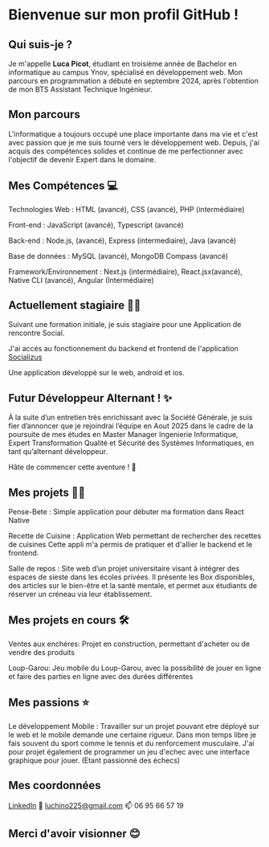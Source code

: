 # Bienvenue sur mon profil GitHub !

## Qui suis-je ?

Je m'appelle **Luca Picot**, étudiant en troisième année de Bachelor en informatique au campus Ynov, spécialisé en développement web. 
Mon parcours en programmation a débuté en septembre 2024, après l'obtention de mon BTS Assistant Technique Ingénieur.

## Mon parcours

L'informatique a toujours occupé une place importante dans ma vie et c'est avec passion que je me suis tourné vers le développement web. 
Depuis, j'ai acquis des compétences solides et continue de me perfectionner avec l'objectif de devenir Expert dans le domaine.

## Mes Compétences :computer:
 
 Technologies Web : HTML (avancé), CSS (avancé), PHP (intermédiaire)

 Front-end : JavaScript (avancé), Typescript (avancé)

 Back-end : Node.js, (avancé), Express (intermediaire), Java (avancé)

 Base de données : MySQL (avancé), MongoDB Compass (avancé)

 Framework/Environnement : Next.js (intermédiaire), React.jsx(avancé),
 Native CLI (avancé), Angular (Intermédiaire) 

 ## Actuellement stagiaire :man_technologist:

 Suivant une formation initiale, je suis stagiaire pour une Application de rencontre Social.
 
 J'ai accés au fonctionnement du backend et frontend de l'application [Socializus](https://socializus.org/)

 Une application développé sur le web, android et ios.

 ## Futur Développeur Alternant ! :sparkles:
 À la suite d’un entretien très enrichissant avec la Société Générale, je suis fier d’annoncer que je rejoindrai l’équipe en Aout 2025 dans le cadre de la poursuite de mes études en Master Manager 
 Ingenierie Informatique, Expert Transformation Qualité et Sécurité des Systèmes Informatiques, en tant qu’alternant développeur.

 Hâte de commencer cette aventure ! 🚀

 ## Mes projets :student:

 Pense-Bete : Simple application pour débuter ma formation dans React Native

 Recette de Cuisine : Application Web permettant de rechercher des recettes de cuisines
 Cette appli m'a permis de pratiquer et d'allier le backend et le frontend.

 Salle de repos : Site web d’un projet universitaire visant à intégrer des espaces de sieste dans les écoles privées.
 Il présente les Box disponibles, des articles sur le bien-être et la santé mentale, et permet aux étudiants de réserver un créneau via leur établissement.

 ## Mes projets en cours :hammer_and_wrench:

 Ventes aux enchéres: Projet en construction, permettant d'acheter ou de vendre des produits

 Loup-Garou: Jeu mobile du Loup-Garou, avec la possibilité de jouer en ligne et faire des parties en ligne avec des durées différentes

 ## Mes passions :star:

 Le développement Mobile : Travailler sur un projet pouvant etre déployé sur le web et le mobile demande une certaine rigueur.
 Dans mon temps libre je fais souvent du sport comme le tennis et du renforcement musculaire.
 J'ai pour projet également de programmer un jeu d'echec avec une interface graphique pour jouer.
 (Etant passionné des échecs)

 ## Mes coordonnées

 [LinkedIn](https://www.linkedin.com/in/luca-picot-912235113/) :link:
 luchino225@gmail.com :mailbox:
 06 95 66 57 19 

 ## Merci d'avoir visionner :blush:
